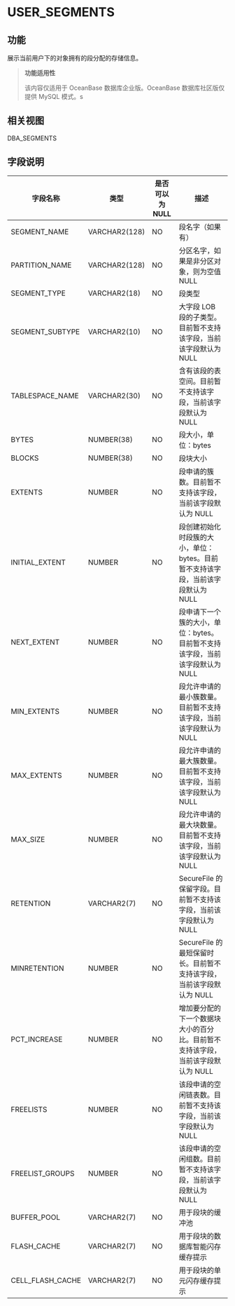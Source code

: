 USER_SEGMENTS
==================================

功能
-----------

展示当前用户下的对象拥有的段分配的存储信息。

> **功能适用性**
>
> 该内容仅适用于 OceanBase 数据库企业版。OceanBase 数据库社区版仅提供 MySQL 模式。s

相关视图
-------------

DBA_SEGMENTS

字段说明
-------------

|     **字段名称**     |    **类型**     | **是否可以为 NULL** |                    **描述**                     |
|------------------|---------------|----------------|-----------------------------------------------|
| SEGMENT_NAME     | VARCHAR2(128) | NO             | 段名字（如果有）                                      |
| PARTITION_NAME   | VARCHAR2(128) | NO             | 分区名字，如果是非分区对象，则为空值 NULL                       |
| SEGMENT_TYPE     | VARCHAR2(18)  | NO             | 段类型                                           |
| SEGMENT_SUBTYPE  | VARCHAR2(10)  | NO             | 大字段 LOB 段的子类型。目前暂不支持该字段，当前该字段默认为 NULL         |
| TABLESPACE_NAME  | VARCHAR2(30)  | NO             | 含有该段的表空间。目前暂不支持该字段，当前该字段默认为 NULL              |
| BYTES            | NUMBER(38)    | NO             | 段大小，单位：bytes                                  |
| BLOCKS           | NUMBER(38)    | NO             | 段块大小                                          |
| EXTENTS          | NUMBER        | NO             | 段申请的簇数。目前暂不支持该字段，当前该字段默认为 NULL                |
| INITIAL_EXTENT   | NUMBER        | NO             | 段创建初始化时段簇的大小，单位：bytes。目前暂不支持该字段，当前该字段默认为 NULL |
| NEXT_EXTENT      | NUMBER        | NO             | 段申请下一个簇的大小，单位：bytes。目前暂不支持该字段，当前该字段默认为 NULL   |
| MIN_EXTENTS      | NUMBER        | NO             | 段允许申请的最小簇数量。目前暂不支持该字段，当前该字段默认为 NULL           |
| MAX_EXTENTS      | NUMBER        | NO             | 段允许申请的最大簇数量。目前暂不支持该字段，当前该字段默认为 NULL           |
| MAX_SIZE         | NUMBER        | NO             | 段允许申请的最大块数量。目前暂不支持该字段，当前该字段默认为 NULL           |
| RETENTION        | VARCHAR2(7)   | NO             | SecureFile 的保留字段。目前暂不支持该字段，当前该字段默认为 NULL      |
| MINRETENTION     | NUMBER        | NO             | SecureFile 的最短保留时长。目前暂不支持该字段，当前该字段默认为 NULL    |
| PCT_INCREASE     | NUMBER        | NO             | 增加要分配的下一个数据块大小的百分比。目前暂不支持该字段，当前该字段默认为 NULL    |
| FREELISTS        | NUMBER        | NO             | 该段申请的空闲链表数。目前暂不支持该字段，当前该字段默认为 NULL            |
| FREELIST_GROUPS  | NUMBER        | NO             | 该段申请的空闲组数。目前暂不支持该字段，当前该字段默认为 NULL             |
| BUFFER_POOL      | VARCHAR2(7)   | NO             | 用于段块的缓冲池                                      |
| FLASH_CACHE      | VARCHAR2(7)   | NO             | 用于段块的数据库智能闪存缓存提示                              |
| CELL_FLASH_CACHE | VARCHAR2(7)   | NO             | 用于段块的单元闪存缓存提示                                 |
